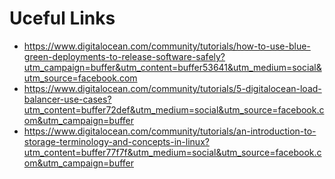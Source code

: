 # Uceful Links

- https://www.digitalocean.com/community/tutorials/how-to-use-blue-green-deployments-to-release-software-safely?utm_campaign=buffer&utm_content=buffer53641&utm_medium=social&utm_source=facebook.com
- https://www.digitalocean.com/community/tutorials/5-digitalocean-load-balancer-use-cases?utm_content=buffer72def&utm_medium=social&utm_source=facebook.com&utm_campaign=buffer
- https://www.digitalocean.com/community/tutorials/an-introduction-to-storage-terminology-and-concepts-in-linux?utm_content=buffer77f7f&utm_medium=social&utm_source=facebook.com&utm_campaign=buffer
